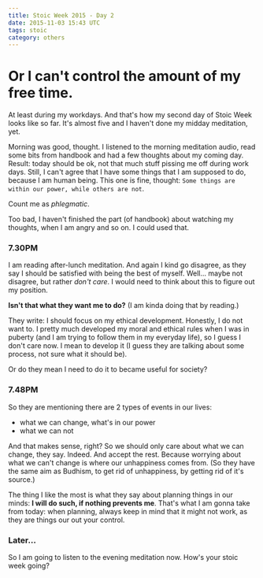 ```yaml
---
title: Stoic Week 2015 - Day 2
date: 2015-11-03 15:43 UTC
tags: stoic
category: others
---
```


# Or I can't control the amount of my free time.

At least during my workdays. And that's how my second day of Stoic Week looks like so far. It's almost five and I haven't done my midday meditation, yet.

Morning was good, thought. I listened to the morning meditation audio, read some bits from handbook and had a few thoughts about my coming day. Result: today should be ok, not that much stuff pissing me off during work days. Still, I can't agree that I have some things that I am supposed to do, because I am human being. This one is fine, thought: `Some things are within our power, while others are not`.

Count me as *phlegmatic*.

Too bad, I haven't finished the part (of handbook) about watching my thoughts, when I am angry and so on. I could used that.


### 7.30PM
I am reading after-lunch meditation. And again I kind go disagree, as they say I should be satisfied with being the best of myself. Well... maybe not disagree, but rather *don't care*. I would need to think about this to figure out my position.

**Isn't that what they want me to do?** (I am kinda doing that by reading.)

They write: I should focus on my ethical development. Honestly, I do not want to. I pretty much developed my moral and ethical rules when I was in puberty (and I am trying to follow them in my everyday life), so I guess I don't care now. I mean to develop it (I guess they are talking about some process, not sure what it should be).

Or do they mean I need to do it to became useful for society?   

### 7.48PM

So they are mentioning there are 2 types of events in our lives:

- what we can change, what's in our power  
- what we can not  

And that makes sense, right? So we should only care about what we can change, they say. Indeed. And accept the rest. Because worrying about what we can't change is where our unhappiness comes from. (So they have the same aim as Budhism, to get rid of unhappiness, by getting rid of it's source.)

The thing I like the most is what they say about planning things in our minds: **I will do such, if nothing prevents me**. That's what I am gonna take from today: when planning, always keep in mind that it might not work, as they are things our out your control.

### Later...

So I am going to listen to the evening meditation now. How's your stoic week going?
